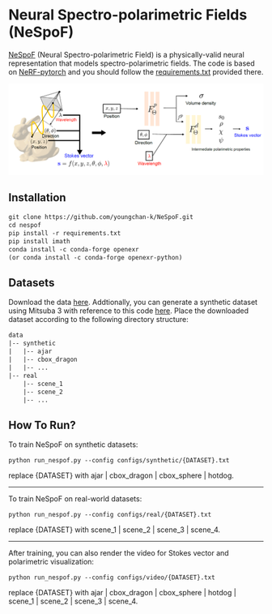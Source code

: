 # Neural Spectro-polarimetric Fields (NeSpoF)
[NeSpoF](https://youngchan-k.github.io/nespof) (Neural Spectro-polarimetric Field) is a physically-valid neural representation that models spectro-polarimetric fields.
The code is based on [NeRF-pytorch](https://github.com/yenchenlin/nerf-pytorch) and you should follow the [requirements.txt](https://github.com/yenchenlin/nerf-pytorch/blob/master/requirements.txt) provided there.

<img src='NeSpoF.PNG'/>

## Installation
```
git clone https://github.com/youngchan-k/NeSpoF.git
cd nespof
pip install -r requirements.txt
pip install imath
conda install -c conda-forge openexr
(or conda install -c conda-forge openexr-python)
```

## Datasets
Download the data [here](https://drive.google.com/drive/folders/1W7apuXPA3EkyUs8VgZgwdMpnc96aLXXJ). Addtionally, you can generate a synthetic dataset using Mitsuba 3 with reference to this code [here](https://drive.google.com/drive/folders/1IDQsnRMGTXcek4TMs2PjO_0IHs-zxMgz). Place the downloaded dataset according to the following directory structure:

```
data
|-- synthetic
|   |-- ajar
|   |-- cbox_dragon
|   |-- ...
|-- real
    |-- scene_1
    |-- scene_2
    |-- ...
```


## How To Run?
To train NeSpoF on synthetic datasets:
```
python run_nespof.py --config configs/synthetic/{DATASET}.txt
```
replace {DATASET} with ajar | cbox_dragon | cbox_sphere | hotdog.

---

To train NeSpoF on real-world datasets:
```
python run_nespof.py --config configs/real/{DATASET}.txt
```
replace {DATASET} with scene_1 | scene_2 | scene_3 | scene_4.

---

After training, you can also render the video for Stokes vector and polarimetric visualization:
```
python run_nespof.py --config configs/video/{DATASET}.txt
```
replace {DATASET} with ajar | cbox_dragon | cbox_sphere | hotdog | scene_1 | scene_2 | scene_3 | scene_4.
